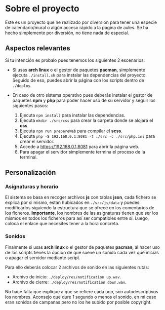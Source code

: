 # Sobre el proyecto

Este es un proyecto que he realizado por diversión para tener una especie de calendario/mural o algún acceso rápido a la página de aules.
Se ha hecho simplemente por diversión, no tiene nada de especial.

## Aspectos relevantes

Si tu intención es probalo pues tenemos los siguientes 2 escenarios:

- Si usas **arch linux** o el gestor de paquetes **pacman**, simplemente ejecuta `./install.sh` para instalar las dependencias del proyecto. Seguido de eso, puedes abrir la página con los scripts dentro de `./deploy`.

- En caso de otro sistema operativo pues deberás instalar el gestor de paquetes **npm** y **php** para poder hacer uso de su servidor y seguir los siguientes pasos:
    1. Ejecuta `npm install` para instalar las dependencias.
    2. Ejecuta `mkdir ./src/css` para crear la carpeta donde se alojará el **css**.
    3. Ejecuta `npm run prepareWeb` para compilar el **scss**. 
    4. Ejecuta `php -S 192.168.0.1:8081 -t ./src -c ./src/php.ini` para crear el servidor.
    5. Accede a https://192.168.0.1:8081 para abrir la página web. 
    6. Para apagar el servidor simplemente termina el proceso de la terminal.

## Personalización

### Asignaturas y horario

El sistema se basa en recoger archivos **js** con tablas **json**, cada fichero se explica por si mismo, están hubicados en `./src/js/data` y puedes modificarlos siguiendo la estructura que se ofrece en los comentarios de los ficheros. **Importante**, los nombres de las asignaturas tienen que ser los mismos en todos los ficheros para así ser compatibles entre sí. Luego, coloca el enlace que necesites tener a la hora concreta.

### Sonidos

Finalmente si usas **arch linux** o el gestor de paquetes **pacman**, al hacer uso de los scripts tienes la opción de que suene un sonido cada vez que inicias o apagar el servidor mediante script.

Para ello deberás colocar 2 archivos de sonido en las siguientes rutas:
- Archivo de inicio: `./deploy/res/notification up.wav`.
- Archivo de cierre: `./deploy/res/notification down.wav`.

No hace falta que explique a que se refiere cada uno, son autodescriptivos los nombres. Aconsejo que dure 1 segundo o menos el sonido, en mi caso eran sonidos de campanas pero no los he subido por posible copyright.